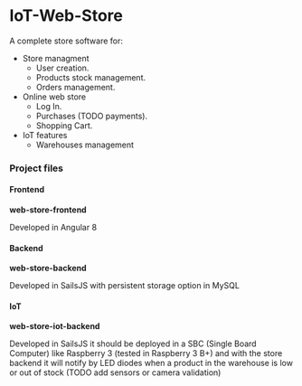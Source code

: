 # IoT-Web-Store

A complete store software for:

* Store managment
  * User creation.
  * Products stock management.
  * Orders management.
* Online web store
  * Log In.
  * Purchases (TODO payments).
  * Shopping Cart.
* IoT features
  * Warehouses management
  
  
### Project files

#### Frontend

**web-store-frontend**

Developed in Angular 8

#### Backend

**web-store-backend**

Developed in SailsJS with persistent storage option in MySQL

#### IoT

**web-store-iot-backend**

Developed in SailsJS it should be deployed in a SBC (Single Board Computer) like Raspberry 3 (tested in Raspberry 3 B+) and with the store backend it will notify by LED diodes when a product in the warehouse is low or out of stock (TODO add sensors or camera validation)
